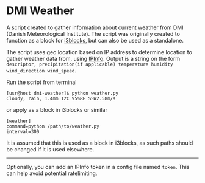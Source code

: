 # DMI Weather
A script created to gather information about current weather from DMI (Danish Meteorological Institute). The script was originally created to function as a block for [i3blocks](https://github.com/vivien/i3blocks), but can also be used as a standalone.

The script uses geo location based on IP address to determine location to gather weather data from, using [IPInfo](https://ipinfo.io/). Output is a string on the form `descriptor, precipitation(if applicable) temperature humidity wind_direction wind_speed`.

Run the script from terminal
```
[usr@host dmi-weather]$ python weather.py
Cloudy, rain, 1.4mm 12C 95%RH SSW2.58m/s
```
or apply as a block in i3blocks or similar
```
[weather]
command=python /path/to/weather.py
interval=300
```
It is assumed  that this is used as a block in i3blocks, as such paths should be changed if it is used elsewhere.

---
Optionally, you can add an IPInfo token in a config file named `token`. This can help avoid potential ratelimiting.